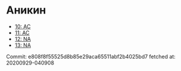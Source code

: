 # Аникин
- [10: AC](10.md)
- [11: AC](11.md)
- [12: NA](12.md)
- [13: NA](13.md)

Commit: e808f8f55525d8b85e29aca65511abf2b4025bd7
 fetched at: 20200929-040908
